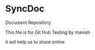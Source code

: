 # SyncDoc
Document Repository

This file is for Git Hub Testing by manish

it will help us to share online
